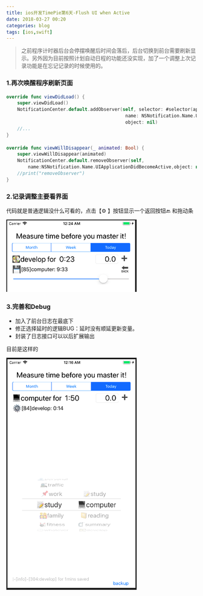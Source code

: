 ```yaml
---
title: ios开发TimePie第6天-Flush UI when Active
date: 2018-03-27 00:20
categories: blog
tags: [ios,swift]
---
```


>  之前程序计时器后台会停摆唤醒后时间会落后，后台切换到前台需要刷新显示。另外因为目前按照计划自动日程的功能还没实现，加了一个调整上次记录功能是在忘记记录的时候使用的。

### 1.再次唤醒程序刷新页面
```swift
override func viewDidLoad() {
    super.viewDidLoad()
    NotificationCenter.default.addObserver(self, selector: #selector(applicationDidBecomeActive(_:)),
                                            name: NSNotification.Name.UIApplicationDidBecomeActive,
                                            object: nil)
    //...
}

override func viewWillDisappear(_ animated: Bool) {
    super.viewWillDisappear(animated)
    NotificationCenter.default.removeObserver(self,
        name:NSNotification.Name.UIApplicationDidBecomeActive,object: nil)
    //print("removeObserver")
}

```

### 2.记录调整主要看界面
代码就是普通逻辑没什么可看的，点击️【⚙️ 】按钮显示一个返回按钮🔙  和拖动条

![EditLast](../assets/in-post/2018-03-27-12.23.58-AM.png)

### 3.完善和Debug
- 加入了前台日志在最底下
- 修正选择延时的逻辑BUG：延时没有顺延更新变量。
- 封装了日志接口可以以后扩展输出

目前是这样的

![upload](../assets/in-post/2018-03-27-12.15.49-AM.png)